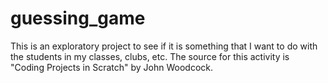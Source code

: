 # guessing_game
This is an exploratory project to see if it is something that I want to do with the students in my classes, clubs, etc. The source for this activity is "Coding Projects in Scratch" by John Woodcock.
